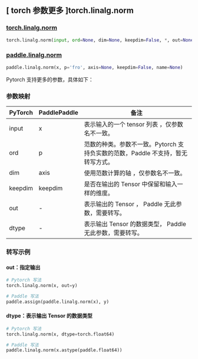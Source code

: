 ## [ torch 参数更多 ]torch.linalg.norm

### [torch.linalg.norm](https://pytorch.org/docs/stable/generated/torch.linalg.norm.html#torch.linalg.norm)

```python
torch.linalg.norm(input, ord=None, dim=None, keepdim=False, *, out=None, dtype=None)
```

### [paddle.linalg.norm](https://www.paddlepaddle.org.cn/documentation/docs/zh/api/paddle/linalg/norm_cn.html#norm)

```python
paddle.linalg.norm(x, p='fro', axis=None, keepdim=False, name=None)
```

Pytorch 支持更多的参数，具体如下：
### 参数映射
| PyTorch       | PaddlePaddle | 备注                                                   |
| ------------- | ------------ | ------------------------------------------------------ |
| input | x         | 表示输入的一个 tensor 列表 ，仅参数名不一致。                    |
| ord | p         | 范数的种类。参数不一致。Pytorch 支持负实数的范数，Paddle 不支持，暂无转写方式。                   |
| dim | axis         | 使用范数计算的轴 ，仅参数名不一致。                    |
| keepdim | keepdim         | 是否在输出的 Tensor 中保留和输入一样的维度。                    |
| out       | -       | 表示输出的 Tensor ， Paddle 无此参数，需要转写。 |
| dtype       | -       | 表示输出 Tensor 的数据类型， Paddle 无此参数，需要转写。 |

### 转写示例

#### out：指定输出

```python
# Pytorch 写法
torch.linalg.norm(x, out=y)

# Paddle 写法
paddle.assign(paddle.linalg.norm(x), y)
```

#### dtype：表示输出 Tensor 的数据类型

```python
# Pytorch 写法
torch.linalg.norm(x, dtype=torch.float64)

# Paddle 写法
paddle.linalg.norm(x.astype(paddle.float64))
```
